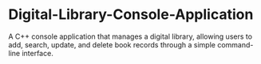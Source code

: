 # Digital-Library-Console-Application
A C++ console application that manages a digital library, allowing users to add, search, update, and delete book records through a simple command-line interface.
